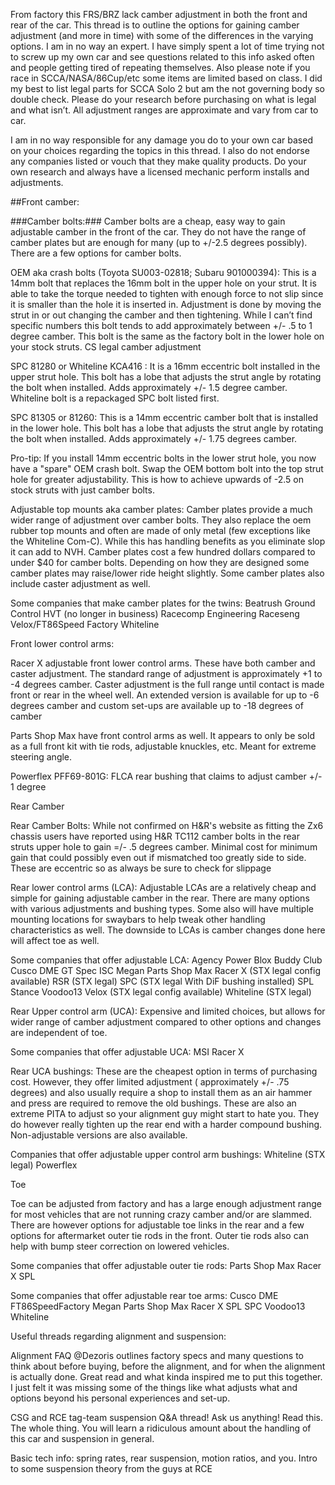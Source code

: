 From factory this FRS/BRZ lack camber adjustment in both the front and rear of the car. This thread is to outline the options for gaining camber adjustment (and more in time) with some of the differences in the varying options. I am in no way an expert. I have simply spent a lot of time trying not to screw up my own car and see questions related to this info asked often and people getting tired of repeating themselves. Also please note if you race in SCCA/NASA/86Cup/etc some items are limited based on class. I did my best to list legal parts for SCCA Solo 2 but am the not governing body so double check. Please do your research before purchasing on what is legal and what isn’t. All adjustment ranges are approximate and vary from car to car.

I am in no way responsible for any damage you do to your own car based on your choices regarding the topics in this thread. I also do not endorse any companies listed or vouch that they make quality products. Do your own research and always have a licensed mechanic perform installs and adjustments.

##Front camber:


###Camber bolts:### Camber bolts are a cheap, easy way to gain adjustable camber in the front of the car. They do not have the range of camber plates but are enough for many (up to +/-2.5 degrees possibly). There are a few options for camber bolts.

OEM aka crash bolts (Toyota SU003-02818; Subaru 901000394): This is a 14mm bolt that replaces the 16mm bolt in the upper hole on your strut. It is able to take the torque needed to tighten with enough force to not slip since it is smaller than the hole it is inserted in. Adjustment is done by moving the strut in or out changing the camber and then tightening. While I can’t find specific numbers this bolt tends to add approximately between +/- .5 to 1 degree camber. This bolt is the same as the factory bolt in the lower hole on your stock struts. CS legal camber adjustment

SPC 81280 or Whiteline KCA416 : It is a 16mm eccentric bolt installed in the upper strut hole. This bolt has a lobe that adjusts the strut angle by rotating the bolt when installed. Adds approximately +/- 1.5 degree camber. Whiteline bolt is a repackaged SPC bolt listed first.

SPC 81305 or 81260: This is a 14mm eccentric camber bolt that is installed in the lower hole. This bolt has a lobe that adjusts the strut angle by rotating the bolt when installed. Adds approximately +/- 1.75 degrees camber.



Pro-tip: If you install 14mm eccentric bolts in the lower strut hole, you now have a "spare" OEM crash bolt. Swap the OEM bottom bolt into the top strut hole for greater adjustability. This is how to achieve upwards of -2.5 on stock struts with just camber bolts.

Adjustable top mounts aka camber plates: Camber plates provide a much wider range of adjustment over camber bolts. They also replace the oem rubber top mounts and often are made of only metal (few exceptions like the Whiteline Com-C). While this has handling benefits as you eliminate slop it can add to NVH. Camber plates cost a few hundred dollars compared to under $40 for camber bolts. Depending on how they are designed some camber plates may raise/lower ride height slightly. Some camber plates also include caster adjustment as well.

Some companies that make camber plates for the twins:
Beatrush
Ground Control
HVT (no longer in business)
Racecomp Engineering
Raceseng
Velox/FT86Speed Factory
Whiteline

Front lower control arms:


Racer X adjustable front lower control arms. These have both camber and caster adjustment. The standard range of adjustment is approximately +1 to -4 degrees camber. Caster adjustment is the full range until contact is made front or rear in the wheel well. An extended version is available for up to -6 degrees camber and custom set-ups are available up to -18 degrees of camber 

Parts Shop Max have front control arms as well. It appears to only be sold as a full front kit with tie rods, adjustable knuckles, etc. Meant for extreme steering angle.

Powerflex PFF69-801G: FLCA rear bushing that claims to adjust camber +/- 1 degree




Rear Camber


Rear Camber Bolts: While not confirmed on H&R's website as fitting the Zx6 chassis users have reported using H&R TC112 camber bolts in the rear struts upper hole to gain =/- .5 degrees camber. Minimal cost for minimum gain that could possibly even out if mismatched too greatly side to side. These are eccentric so as always be sure to check for slippage

Rear lower control arms (LCA): Adjustable LCAs are a relatively cheap and simple for gaining adjustable camber in the rear. There are many options with various adjustments and bushing types. Some also will have multiple mounting locations for swaybars to help tweak other handling characteristics as well. The downside to LCAs is camber changes done here will affect toe as well.

Some companies that offer adjustable LCA:
Agency Power
Blox
Buddy Club
Cusco
DME
GT Spec
ISC
Megan
Parts Shop Max
Racer X (STX legal config available)
RSR (STX legal)
SPC (STX legal With DiF bushing installed)
SPL
Stance
Voodoo13
Velox (STX legal config available)
Whiteline (STX legal)

Rear Upper control arm (UCA): Expensive and limited choices, but allows for wider range of camber adjustment compared to other options and changes are independent of toe.

Some companies that offer adjustable UCA:
MSI
Racer X

Rear UCA bushings: These are the cheapest option in terms of purchasing cost. However, they offer limited adjustment ( approximately +/- .75 degrees) and also usually require a shop to install them as an air hammer and press are required to remove the old bushings. These are also an extreme PITA to adjust so your alignment guy might start to hate you. They do however really tighten up the rear end with a harder compound bushing. Non-adjustable versions are also available.

Companies that offer adjustable upper control arm bushings:
Whiteline (STX legal)
Powerflex




Toe

Toe can be adjusted from factory and has a large enough adjustment range for most vehicles that are not running crazy camber and/or are slammed. There are however options for adjustable toe links in the rear and a few options for aftermarket outer tie rods in the front. Outer tie rods also can help with bump steer correction on lowered vehicles.

Some companies that offer adjustable outer tie rods:
Parts Shop Max
Racer X
SPL

Some companies that offer adjustable rear toe arms:
Cusco
DME
FT86SpeedFactory
Megan
Parts Shop Max
Racer X
SPL
SPC
Voodoo13
Whiteline




Useful threads regarding alignment and suspension:

Alignment FAQ
@Dezoris outlines factory specs and many questions to think about before buying, before the alignment, and for when the alignment is actually done. Great read and what kinda inspired me to put this together. I just felt it was missing some of the things like what adjusts what and options beyond his personal experiences and set-up.

CSG and RCE tag-team suspension Q&A thread! Ask us anything!
Read this. The whole thing. You will learn a ridiculous amount about the handling of this car and suspension in general.

Basic tech info: spring rates, rear suspension, motion ratios, and you.
Intro to some suspension theory from the guys at RCE
